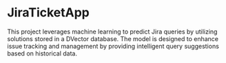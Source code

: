 # JiraTicketApp
This project leverages machine learning to predict Jira queries by utilizing solutions stored in a DVector database. The model is designed to enhance issue tracking and management by providing intelligent query suggestions based on historical data.
